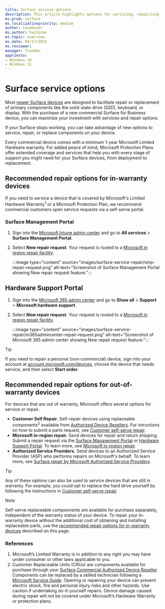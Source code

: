 ```yaml
---
title: Surface service options
description: This article highlights options for servicing, repairiing, or replacing Surface devices
ms.prod: surface
ms.localizationpriority: medium
author: coveminer
ms.author: hachidan
ms.topic: overview
ms.date: 04/17/2023
ms.reviewer: 
manager: frankbu
appliesto:
- Windows 10
- Windows 11
---
```


# Surface service options

Most [newer Surface devices](surface-service-and-repair.md) are designed to facilitate repair or replacement of primary components like the solid-state drive (SSD), keyboard, or display. With the purchase of a new commercial Surface for Business device, you can maximize your investment with services and repair options.

If your Surface stops working, you can take advantage of new options to service, repair, or replace components on your device.
 
Every commercial device comes with a minimum 1-year Microsoft Limited Hardware warranty. For added peace of mind, Microsoft Protection Plans offer extended coverage and services that help you with every stage of support you might need for your Surface devices, from deployment to replacement.
 
## Recommended repair options for in-warranty devices

If you need to service a device that is covered by Microsoft's Limited Hardware Warranty<sup>1</sup> or a Microsoft Protection Plan, we recommend commercial customers open service requests via a self-serve portal. 

### Surface Management Portal

1. Sign into the [Microsoft Intune admin center](https://go.microsoft.com/fwlink/?linkid=2109431) and go to **All services** > **Surface Management Portal**.
2. Select **New repair request**. Your request is routed to a [Microsoft in region repair facility](microsoft-in-region-same-unit-repair.md). 

    :::image type="content" source="images/surface-service-repair/smp-repair-request.png" alt-text="Screenshot of Surface Management Portal showing New repair request feature.":::

## Hardware Support Portal

1. Sign into the [Microsoft 365 admin center](https://admin.microsoft.com/AdminPortal) and go to **Show all** > **Support** > **Microsoft hardware support**.
2. Select **New repair request**. Your request is routed to a [Microsoft in region repair facility](microsoft-in-region-same-unit-repair.md). 

    :::image type="content" source="images/surface-service-repair/m365admincenter-repair-request.png" alt-text="Screenshot of Microsoft 365 admin center showing New repair request feature.":::

> [!TIP]
> If you need to repair a personal (non-commercial) device, sign into your account at [account.microsoft.com/devices](https://account.microsoft.com/devices), choose the device that needs service, and then select **Start order.**
 
## Recommended repair options for out-of-warranty devices

For devices that are out of warranty, Microsoft offers several options for service or repair. 

- **Customer Self Repair.** Self-repair devices using replaceable components<sup>2</sup> available from [Authorized Device Resellers](https://www.microsoft.com/surface/business/where-to-buy-microsoft-surface#DEVICESRESELLERS). For intructions on how to submit a parts request, see [Customer self-serve repair](surface-customer-self-repair-surface.md).
- **Microsoft in-region repair.** Send devices for repair and return shipping. Submit a repair request via the [Surface Management Portal](#surface-management-portal) or [Hardware Support Portal](#hardware-support-portal). To learn more, see [Microsoft in-region repair](microsoft-in-region-same-unit-repair.md).
- **Authorized Service Providers.** Send devices to an Authorized Service Provider (ASP) who performs repairs on Microsoft's behalf. To learn more, see [Surface repair by Microsoft Authorized Service Providers](authorized-service-providers.md).

> [!TIP]
> Any of these options can also be used to service devices that are still in warranty. For example, you could opt to replace the hard drive yourself by following the instructions in [Customer self-serve repair](surface-customer-self-repair-surface.md). 

> [!NOTE]
> Self-serve replaceable compoonents are available for purchase separately, independent of the warranty status of your device. To repair your in-warranty device without the additional cost of obtaining and installing replaceable parts, use the [recommended repair options for in-warranty devices](#recommended-repair-options-for-in-warranty-devices) described on this page. 

### References

1. Microsoft’s Limited Warranty is in addition to any right you may have under consumer or other laws applicable to you.
2. Customer Replaceable Units (CRUs) are components available for purchase through your [Surface Commercial Authorized Device Reseller](https://www.microsoft.com/surface/business/where-to-buy-microsoft-surface#DEVICESRESELLERS). Components can be replaced by a skilled technician following a [Microsoft Service Guide](https://www.microsoft.com/download/100440). Opening or repairing your device can present electric shock, fire and personal injury risks and other hazards. Use caution if undertaking do-it-yourself repairs. Device damage caused during repair will not be covered under Microsoft’s Hardware Warranty or protection plans.